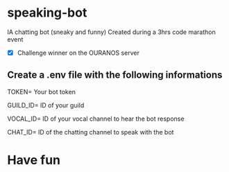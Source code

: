 # speaking-bot

IA chatting bot (sneaky and funny)
Created during a 3hrs code marathon event

- [x] Challenge winner on the OURANOS server

## Create a .env file with the following informations

TOKEN= Your bot token

GUILD_ID= ID of your guild

VOCAL_ID= ID of your vocal channel to hear the bot response

CHAT_ID= ID of the chatting channel to speak with the bot

# Have fun
